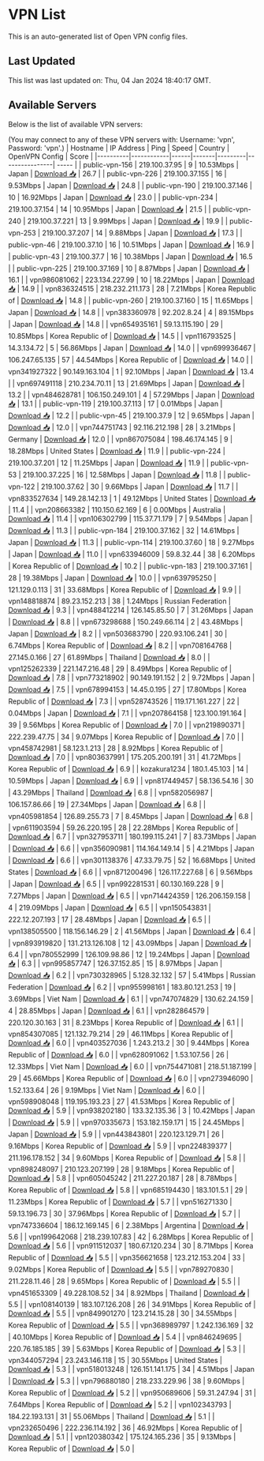 # VPN List

This is an auto-generated list of Open VPN config files.

## Last Updated

This list was last updated on: Thu, 04 Jan 2024 18:40:17 GMT.

## Available Servers

Below is the list of available VPN servers:

(You may connect to any of these VPN servers with: Username: 'vpn', Password: 'vpn'.)
| Hostname | IP Address | Ping | Speed | Country | OpenVPN Config | Score |
|----------|------------|------|-------|---------|----------------| ----- |
| public-vpn-156 | 219.100.37.95 | 9 | 10.53Mbps | Japan | [Download 📥](./configs/server_0_JP.ovpn) | 26.7 |
| public-vpn-226 | 219.100.37.155 | 16 | 9.53Mbps | Japan | [Download 📥](./configs/server_1_JP.ovpn) | 24.8 |
| public-vpn-190 | 219.100.37.146 | 10 | 16.92Mbps | Japan | [Download 📥](./configs/server_2_JP.ovpn) | 23.0 |
| public-vpn-234 | 219.100.37.154 | 14 | 10.95Mbps | Japan | [Download 📥](./configs/server_3_JP.ovpn) | 21.5 |
| public-vpn-240 | 219.100.37.221 | 13 | 9.99Mbps | Japan | [Download 📥](./configs/server_4_JP.ovpn) | 19.9 |
| public-vpn-253 | 219.100.37.207 | 14 | 9.88Mbps | Japan | [Download 📥](./configs/server_5_JP.ovpn) | 17.3 |
| public-vpn-46 | 219.100.37.10 | 16 | 10.51Mbps | Japan | [Download 📥](./configs/server_6_JP.ovpn) | 16.9 |
| public-vpn-43 | 219.100.37.7 | 16 | 10.38Mbps | Japan | [Download 📥](./configs/server_7_JP.ovpn) | 16.5 |
| public-vpn-225 | 219.100.37.169 | 10 | 8.87Mbps | Japan | [Download 📥](./configs/server_8_JP.ovpn) | 16.1 |
| vpn986081062 | 223.134.227.99 | 10 | 18.22Mbps | Japan | [Download 📥](./configs/server_9_JP.ovpn) | 14.9 |
| vpn836324515 | 218.232.211.173 | 28 | 7.21Mbps | Korea Republic of | [Download 📥](./configs/server_10_KR.ovpn) | 14.8 |
| public-vpn-260 | 219.100.37.160 | 15 | 11.65Mbps | Japan | [Download 📥](./configs/server_11_JP.ovpn) | 14.8 |
| vpn383360978 | 92.202.8.24 | 4 | 89.15Mbps | Japan | [Download 📥](./configs/server_12_JP.ovpn) | 14.8 |
| vpn654935161 | 59.13.115.190 | 29 | 10.85Mbps | Korea Republic of | [Download 📥](./configs/server_13_KR.ovpn) | 14.5 |
| vpn116793525 | 14.3.134.72 | 5 | 56.86Mbps | Japan | [Download 📥](./configs/server_14_JP.ovpn) | 14.0 |
| vpn699936467 | 106.247.65.135 | 57 | 44.54Mbps | Korea Republic of | [Download 📥](./configs/server_15_KR.ovpn) | 14.0 |
| vpn341927322 | 90.149.163.104 | 1 | 92.10Mbps | Japan | [Download 📥](./configs/server_16_JP.ovpn) | 13.4 |
| vpn697491118 | 210.234.70.11 | 13 | 21.69Mbps | Japan | [Download 📥](./configs/server_17_JP.ovpn) | 13.2 |
| vpn484628781 | 106.150.249.101 | 4 | 57.29Mbps | Japan | [Download 📥](./configs/server_18_JP.ovpn) | 13.1 |
| public-vpn-119 | 219.100.37.113 | 17 | 0.01Mbps | Japan | [Download 📥](./configs/server_19_JP.ovpn) | 12.2 |
| public-vpn-45 | 219.100.37.9 | 12 | 9.65Mbps | Japan | [Download 📥](./configs/server_20_JP.ovpn) | 12.0 |
| vpn744751743 | 92.116.212.198 | 28 | 3.21Mbps | Germany | [Download 📥](./configs/server_21_DE.ovpn) | 12.0 |
| vpn867075084 | 198.46.174.145 | 9 | 18.28Mbps | United States | [Download 📥](./configs/server_22_US.ovpn) | 11.9 |
| public-vpn-224 | 219.100.37.201 | 12 | 11.25Mbps | Japan | [Download 📥](./configs/server_23_JP.ovpn) | 11.9 |
| public-vpn-53 | 219.100.37.225 | 16 | 12.58Mbps | Japan | [Download 📥](./configs/server_24_JP.ovpn) | 11.8 |
| public-vpn-122 | 219.100.37.62 | 30 | 9.66Mbps | Japan | [Download 📥](./configs/server_25_JP.ovpn) | 11.7 |
| vpn833527634 | 149.28.142.13 | 1 | 49.12Mbps | United States | [Download 📥](./configs/server_26_US.ovpn) | 11.4 |
| vpn208663382 | 110.150.62.169 | 6 | 0.00Mbps | Australia | [Download 📥](./configs/server_27_AU.ovpn) | 11.4 |
| vpn106302799 | 115.37.71.179 | 7 | 9.54Mbps | Japan | [Download 📥](./configs/server_28_JP.ovpn) | 11.3 |
| public-vpn-184 | 219.100.37.162 | 32 | 14.61Mbps | Japan | [Download 📥](./configs/server_29_JP.ovpn) | 11.3 |
| public-vpn-114 | 219.100.37.60 | 18 | 9.27Mbps | Japan | [Download 📥](./configs/server_30_JP.ovpn) | 11.0 |
| vpn633946009 | 59.8.32.44 | 38 | 6.20Mbps | Korea Republic of | [Download 📥](./configs/server_31_KR.ovpn) | 10.2 |
| public-vpn-183 | 219.100.37.161 | 28 | 19.38Mbps | Japan | [Download 📥](./configs/server_32_JP.ovpn) | 10.0 |
| vpn639795250 | 121.129.0.113 | 31 | 33.68Mbps | Korea Republic of | [Download 📥](./configs/server_33_KR.ovpn) | 9.9 |
| vpn148818874 | 89.23.152.213 | 38 | 1.24Mbps | Russian Federation | [Download 📥](./configs/server_34_RU.ovpn) | 9.3 |
| vpn488412214 | 126.145.85.50 | 7 | 31.26Mbps | Japan | [Download 📥](./configs/server_35_JP.ovpn) | 8.8 |
| vpn673298688 | 150.249.66.114 | 2 | 43.48Mbps | Japan | [Download 📥](./configs/server_36_JP.ovpn) | 8.2 |
| vpn503683790 | 220.93.106.241 | 30 | 6.74Mbps | Korea Republic of | [Download 📥](./configs/server_37_KR.ovpn) | 8.2 |
| vpn708164768 | 27.145.0.166 | 27 | 61.89Mbps | Thailand | [Download 📥](./configs/server_38_TH.ovpn) | 8.0 |
| vpn125262339 | 221.147.216.48 | 29 | 8.49Mbps | Korea Republic of | [Download 📥](./configs/server_39_KR.ovpn) | 7.8 |
| vpn773218902 | 90.149.191.152 | 2 | 9.72Mbps | Japan | [Download 📥](./configs/server_40_JP.ovpn) | 7.5 |
| vpn678994153 | 14.45.0.195 | 27 | 17.80Mbps | Korea Republic of | [Download 📥](./configs/server_41_KR.ovpn) | 7.3 |
| vpn528743526 | 119.171.161.227 | 22 | 0.04Mbps | Japan | [Download 📥](./configs/server_42_JP.ovpn) | 7.1 |
| vpn207864158 | 123.100.191.164 | 39 | 9.56Mbps | Korea Republic of | [Download 📥](./configs/server_43_KR.ovpn) | 7.0 |
| vpn219890371 | 222.239.47.75 | 34 | 9.07Mbps | Korea Republic of | [Download 📥](./configs/server_44_KR.ovpn) | 7.0 |
| vpn458742981 | 58.123.1.213 | 28 | 8.92Mbps | Korea Republic of | [Download 📥](./configs/server_45_KR.ovpn) | 7.0 |
| vpn803637991 | 175.205.200.191 | 31 | 41.72Mbps | Korea Republic of | [Download 📥](./configs/server_46_KR.ovpn) | 6.9 |
| kozakura1234 | 180.1.45.103 | 14 | 10.59Mbps | Japan | [Download 📥](./configs/server_47_JP.ovpn) | 6.9 |
| vpn817449457 | 58.136.54.16 | 30 | 43.29Mbps | Thailand | [Download 📥](./configs/server_48_TH.ovpn) | 6.8 |
| vpn582056987 | 106.157.86.66 | 19 | 27.34Mbps | Japan | [Download 📥](./configs/server_49_JP.ovpn) | 6.8 |
| vpn405981854 | 126.89.255.73 | 7 | 8.45Mbps | Japan | [Download 📥](./configs/server_50_JP.ovpn) | 6.8 |
| vpn611903594 | 59.26.220.195 | 28 | 22.28Mbps | Korea Republic of | [Download 📥](./configs/server_51_KR.ovpn) | 6.7 |
| vpn327953711 | 180.199.115.241 | 7 | 83.73Mbps | Japan | [Download 📥](./configs/server_52_JP.ovpn) | 6.6 |
| vpn356090981 | 114.164.149.14 | 5 | 4.21Mbps | Japan | [Download 📥](./configs/server_53_JP.ovpn) | 6.6 |
| vpn301138376 | 47.33.79.75 | 52 | 16.68Mbps | United States | [Download 📥](./configs/server_54_US.ovpn) | 6.6 |
| vpn871200496 | 126.117.227.68 | 6 | 9.56Mbps | Japan | [Download 📥](./configs/server_55_JP.ovpn) | 6.5 |
| vpn992281531 | 60.130.169.228 | 9 | 7.27Mbps | Japan | [Download 📥](./configs/server_56_JP.ovpn) | 6.5 |
| vpn714424359 | 126.206.159.158 | 4 | 219.09Mbps | Japan | [Download 📥](./configs/server_57_JP.ovpn) | 6.5 |
| vpn150543831 | 222.12.207.193 | 17 | 28.48Mbps | Japan | [Download 📥](./configs/server_58_JP.ovpn) | 6.5 |
| vpn138505500 | 118.156.146.29 | 2 | 41.56Mbps | Japan | [Download 📥](./configs/server_59_JP.ovpn) | 6.4 |
| vpn893919820 | 131.213.126.108 | 12 | 43.09Mbps | Japan | [Download 📥](./configs/server_60_JP.ovpn) | 6.4 |
| vpn780552999 | 126.109.98.86 | 12 | 19.24Mbps | Japan | [Download 📥](./configs/server_61_JP.ovpn) | 6.3 |
| vpn995857747 | 126.37.152.85 | 15 | 8.97Mbps | Japan | [Download 📥](./configs/server_62_JP.ovpn) | 6.2 |
| vpn730328965 | 5.128.32.132 | 57 | 5.41Mbps | Russian Federation | [Download 📥](./configs/server_63_RU.ovpn) | 6.2 |
| vpn955998161 | 183.80.121.253 | 19 | 3.69Mbps | Viet Nam | [Download 📥](./configs/server_64_VN.ovpn) | 6.1 |
| vpn747074829 | 130.62.24.159 | 4 | 28.85Mbps | Japan | [Download 📥](./configs/server_65_JP.ovpn) | 6.1 |
| vpn282864579 | 220.120.30.163 | 31 | 8.23Mbps | Korea Republic of | [Download 📥](./configs/server_66_KR.ovpn) | 6.1 |
| vpn854307085 | 121.132.79.214 | 29 | 46.11Mbps | Korea Republic of | [Download 📥](./configs/server_67_KR.ovpn) | 6.0 |
| vpn403527036 | 1.243.213.2 | 30 | 9.44Mbps | Korea Republic of | [Download 📥](./configs/server_68_KR.ovpn) | 6.0 |
| vpn628091062 | 1.53.107.56 | 26 | 12.33Mbps | Viet Nam | [Download 📥](./configs/server_69_VN.ovpn) | 6.0 |
| vpn754471081 | 218.51.187.199 | 29 | 45.66Mbps | Korea Republic of | [Download 📥](./configs/server_70_KR.ovpn) | 6.0 |
| vpn273946090 | 1.52.133.64 | 26 | 9.19Mbps | Viet Nam | [Download 📥](./configs/server_71_VN.ovpn) | 6.0 |
| vpn598908048 | 119.195.193.23 | 27 | 41.53Mbps | Korea Republic of | [Download 📥](./configs/server_72_KR.ovpn) | 5.9 |
| vpn938202180 | 133.32.135.36 | 3 | 10.42Mbps | Japan | [Download 📥](./configs/server_73_JP.ovpn) | 5.9 |
| vpn970335673 | 153.182.159.171 | 15 | 24.45Mbps | Japan | [Download 📥](./configs/server_74_JP.ovpn) | 5.9 |
| vpn443843801 | 220.123.129.71 | 26 | 9.16Mbps | Korea Republic of | [Download 📥](./configs/server_75_KR.ovpn) | 5.9 |
| vpn224839377 | 211.196.178.152 | 34 | 9.60Mbps | Korea Republic of | [Download 📥](./configs/server_76_KR.ovpn) | 5.8 |
| vpn898248097 | 210.123.207.199 | 28 | 9.18Mbps | Korea Republic of | [Download 📥](./configs/server_77_KR.ovpn) | 5.8 |
| vpn605045242 | 211.227.20.187 | 28 | 8.78Mbps | Korea Republic of | [Download 📥](./configs/server_78_KR.ovpn) | 5.8 |
| vpn685194430 | 183.101.5.1 | 29 | 11.23Mbps | Korea Republic of | [Download 📥](./configs/server_79_KR.ovpn) | 5.7 |
| vpn516271330 | 59.13.196.73 | 30 | 37.96Mbps | Korea Republic of | [Download 📥](./configs/server_80_KR.ovpn) | 5.7 |
| vpn747336604 | 186.12.169.145 | 6 | 2.38Mbps | Argentina | [Download 📥](./configs/server_81_AR.ovpn) | 5.6 |
| vpn199642068 | 218.239.107.83 | 42 | 6.28Mbps | Korea Republic of | [Download 📥](./configs/server_82_KR.ovpn) | 5.6 |
| vpn911512037 | 180.67.120.234 | 30 | 8.71Mbps | Korea Republic of | [Download 📥](./configs/server_83_KR.ovpn) | 5.5 |
| vpn356621658 | 123.212.153.204 | 33 | 9.02Mbps | Korea Republic of | [Download 📥](./configs/server_84_KR.ovpn) | 5.5 |
| vpn789270830 | 211.228.11.46 | 28 | 9.65Mbps | Korea Republic of | [Download 📥](./configs/server_85_KR.ovpn) | 5.5 |
| vpn451653309 | 49.228.108.52 | 34 | 8.92Mbps | Thailand | [Download 📥](./configs/server_86_TH.ovpn) | 5.5 |
| vpn108140139 | 183.107.126.208 | 26 | 34.91Mbps | Korea Republic of | [Download 📥](./configs/server_87_KR.ovpn) | 5.5 |
| vpn849901270 | 123.214.15.28 | 30 | 34.55Mbps | Korea Republic of | [Download 📥](./configs/server_88_KR.ovpn) | 5.5 |
| vpn368989797 | 1.242.136.169 | 32 | 40.10Mbps | Korea Republic of | [Download 📥](./configs/server_89_KR.ovpn) | 5.4 |
| vpn846249695 | 220.76.185.185 | 39 | 5.63Mbps | Korea Republic of | [Download 📥](./configs/server_90_KR.ovpn) | 5.3 |
| vpn344057294 | 23.243.146.118 | 15 | 30.55Mbps | United States | [Download 📥](./configs/server_91_US.ovpn) | 5.3 |
| vpn518013248 | 126.151.141.175 | 34 | 4.51Mbps | Japan | [Download 📥](./configs/server_92_JP.ovpn) | 5.3 |
| vpn796880180 | 218.233.229.96 | 38 | 9.60Mbps | Korea Republic of | [Download 📥](./configs/server_93_KR.ovpn) | 5.2 |
| vpn950689606 | 59.31.247.94 | 31 | 7.64Mbps | Korea Republic of | [Download 📥](./configs/server_94_KR.ovpn) | 5.2 |
| vpn102343793 | 184.22.193.131 | 31 | 55.06Mbps | Thailand | [Download 📥](./configs/server_95_TH.ovpn) | 5.1 |
| vpn232650496 | 222.236.114.192 | 36 | 46.92Mbps | Korea Republic of | [Download 📥](./configs/server_96_KR.ovpn) | 5.1 |
| vpn120380342 | 175.124.165.236 | 35 | 9.13Mbps | Korea Republic of | [Download 📥](./configs/server_97_KR.ovpn) | 5.0 |
